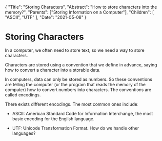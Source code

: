 {
    "Title": "Storing Characters",
    "Abstract": "How to store characters into the memory?",
    "Parents": ["Storing Information on a Computer"],
    "Children": [
    	"ASCII", 
    	"UTF"
    	],
    "Date": "2021-05-08"
}

# Storing Characters

In a computer, we often need to store text, so we need a way to store characters.

Characters are stored using a convention that we define in advance, saying how to convert a character into a storable data.

In computers, data can only be stored as numbers. So these conventions are telling the computer (or the program that reads the memory of the computer) how to convert numbers into characters. The conventions are called encodings.

There exists different encodings. The most common ones include:

- ASCII: American Standard Code for Information Interchange, the most basic encoding for the English language.

- UTF: Unicode Transformation Format. How do we handle other languages?